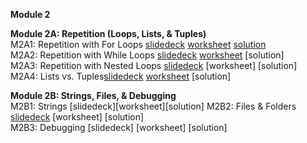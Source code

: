 <b>Module 2</b>  

<b>Module 2A: Repetition (Loops, Lists, & Tuples)</b>  
M2A1: Repetition with For Loops [slidedeck](https://www.dropbox.com/scl/fi/cia8fxkh90jdrtipq35yy/M2A1-Repetition-with-For-Loops.pptx?rlkey=tvkpp0edlslp067ys9krdpwif&dl=0) [worksheet](https://docs.google.com/document/d/1uWVUKiBbIOc2JYD4vdcEZmrzvpIZKw6UiP6uCYEDFbY/edit?usp=sharing) [solution](https://docs.google.com/document/d/1ObWdlb1uGzeUrWDz5Hgn4ox2_ybLgXSRezYt8hNkR1g/edit?tab=t.0)    
M2A2: Repetition with While Loops [slidedeck](https://tinyurl.com/yunjzwyj) [worksheet](https://docs.google.com/document/d/1PqBxlZotjz7M97SrrPSgpVQcnWzTRoFO-f_fJ9jVOCk/edit?tab=t.0#heading=h.d7dsqin0pq0r) [solution]  
M2A3: Repetition with Nested Loops [slidedeck](https://www.dropbox.com/scl/fi/ut9lqab9viudy2m3msnhn/M2A3-Repetition-with-Nested-Loops.pptx?rlkey=g3cjryzfd6nool4kf2drog2z9&dl=0) [worksheet] [solution]  
M2A4: Lists vs. Tuples[slidedeck](https://tinyurl.com/2m4ur4r8) [worksheet](https://docs.google.com/document/d/1mKxMZTQ7ynadc5cqnV7-QOFeuHyAx9zNOKKERM6srGk/edit?tab=t.0) [solution]   

<b>Module 2B: Strings, Files, & Debugging</b>  
M2B1: Strings [slidedeck][worksheet][solution]
M2B2: Files & Folders [slidedeck](https://www.dropbox.com/scl/fi/philqjpm6707evp4vtoxj/M2B2-Files-Folders.pptx?rlkey=5rrsgrzbc30djlmjs9s1133x9&dl=0) [worksheet] [solution]  
M2B3: Debugging [slidedeck] [worksheet] [solution]  
